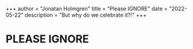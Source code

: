 +++
author = "Jonatan Holmgren"
title = "Please IGNORE"
date = "2022-05-22"
description = "But why do we celebrate it?!"
+++
# PLEASE IGNORE